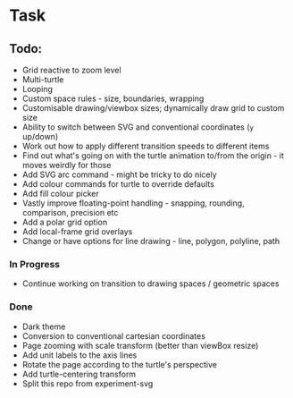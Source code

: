 Task
====


Todo:
-----

* Grid reactive to zoom level
* Multi-turtle
* Looping
* Custom space rules - size, boundaries, wrapping
* Customisable drawing/viewbox sizes; dynamically draw grid to custom size
* Ability to switch between SVG and conventional coordinates (`y` up/down)
* Work out how to apply different transition speeds to different items
* Find out what's going on with the turtle animation to/from the origin - it moves weirdly for those
* Add SVG arc command - might be tricky to do nicely
* Add colour commands for turtle to override defaults
* Add fill colour picker
* Vastly improve floating-point handling - snapping, rounding, comparison, precision etc
* Add a polar grid option
* Add local-frame grid overlays
* Change or have options for line drawing - line, polygon, polyline, path


### In Progress

* Continue working on transition to drawing spaces / geometric spaces


### Done

* Dark theme
* Conversion to conventional cartesian coordinates
* Page zooming with scale transform (better than viewBox resize)
* Add unit labels to the axis lines
* Rotate the page according to the turtle's perspective
* Add turtle-centering transform
* Split this repo from experiment-svg


